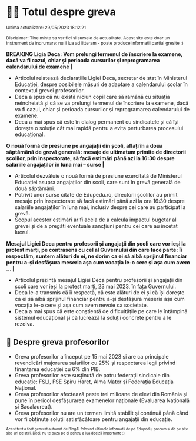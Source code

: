 # 👩‍🏫 Totul despre greva
<sub>Ultima actualizare: 29/05/2023 18:12:21</sub>

<sub>Disclaimer: Tine minte sa verifici si sursele de actualitate. Acest site este doar un instrument de indrumare: nu il lua ad litteram - poate produce informatii partial gresite :)</sub>

**BREAKING Ligia Deca: Vom prelungi termenul de înscriere la examene, dacă va fi cazul, chiar și perioada cursurilor și reprogramarea calendarului de examene |**

- Articolul relatează declarațiile Ligiei Deca, secretar de stat în Ministerul Educației, despre posibilele măsuri de adaptare a calendarului școlar în contextul grevei profesorilor.
- Deca a spus că nu există niciun copil care să rămână cu situația neîncheiată și că se va prelungi termenul de înscriere la examene, dacă va fi cazul, chiar și perioada cursurilor și reprogramarea calendarului de examene.
- Deca a mai spus că este în dialog permanent cu sindicatele și că își dorește o soluție cât mai rapidă pentru a evita perturbarea procesului educațional.

**O nouă formă de presiune pe angajații din școli, aflați în a doua săptămână de grevă generală: mesaje de ultimatum primite de directorii școlilor, prin inspectorate, să facă estimări până azi la 16:30 despre salariile angajaților în luna mai – surse |**

- Articolul dezvăluie o nouă formă de presiune exercitată de Ministerul Educației asupra angajaților din școli, care sunt în grevă generală de două săptămâni.
- Potrivit unor surse citate de Edupedu.ro, directorii școlilor au primit mesaje prin inspectorate să facă estimări până azi la ora 16:30 despre salariile angajaților în luna mai, inclusiv despre cei care au participat la grevă.
- Scopul acestor estimări ar fi acela de a calcula impactul bugetar al grevei și de a pregăti eventuale sancțiuni pentru cei care au încetat lucrul.

**Mesajul Ligiei Deca pentru profesorii și angajații din școli care vor ieși la protest marți, pe contrasens cu cel al Guvernului din care face parte: Îi respectăm, suntem alături de ei, ne dorim ca ei să aibă sprijinul financiar pentru a-și desfășura meseria așa cum vocația le-o cere și așa cum avem ... |**

- Articolul prezintă mesajul Ligiei Deca pentru profesorii și angajații din școli care vor ieși la protest marți, 23 mai 2023, în fața Guvernului.
- Deca le-a transmis că îi respectă, că este alături de ei și că își dorește ca ei să aibă sprijinul financiar pentru a-și desfășura meseria așa cum vocația le-o cere și așa cum avem nevoie ca societate.
- Deca a mai spus că este conștientă de dificultățile pe care le întâmpină sistemul educațional și că lucrează la soluții concrete pentru a le rezolva.

## 🏫 Despre greva profesorilor

- Greva profesorilor a început pe 15 mai 2023 și are ca principale revendicări majorarea salariilor cu 25% și respectarea legii privind finanțarea educației cu 6% din PIB.
- Greva profesorilor este susținută de patru federații sindicale din educație: FSLI, FSE Spiru Haret, Alma Mater și Federația Educația Național.
- Greva profesorilor afectează peste trei milioane de elevi din România și pune în pericol desfășurarea examenelor naționale (Evaluarea Națională și Bacalaureat).
- Greva profesorilor nu are un termen limită stabilit și continuă până când vor fi obținute soluții satisfăcătoare pentru angajații din educație.


<sub><sub>Acest text a fost generat automat de BingAI folosind ultimele informatii de pe Edupedu, precum si de pe alte site-uri de stiri. Deci, nu te baza pe el pentru a lua decizii importante :)</sub></sub>